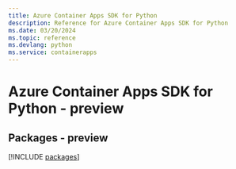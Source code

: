 ```yaml
---
title: Azure Container Apps SDK for Python
description: Reference for Azure Container Apps SDK for Python
ms.date: 03/20/2024
ms.topic: reference
ms.devlang: python
ms.service: containerapps
---
```

# Azure Container Apps SDK for Python - preview
## Packages - preview
[!INCLUDE [packages](container-apps-index.md)]